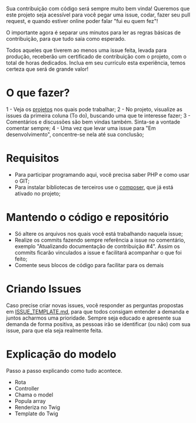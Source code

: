 Sua contribuição com código será sempre muito bem vinda! Queremos que este projeto seja acessível para você pegar uma issue, codar, fazer seu pull request, e quando estiver online poder falar "fui eu quem fez"!    

O importante agora é separar uns minutos para ler as regras básicas de contribuição, para que tudo saia como esperado. 

Todos aqueles que tiverem ao menos uma issue feita, levada para produção, receberão um certificado de contribuição com o projeto, com o total de horas dedicados. Inclua em seu currículo esta experiência, temos certeza que será de grande valor!

# O que fazer?
1 - Veja os [projetos](https://github.com/TiagoGouvea/desafio_do_codigo/projects) nos quais pode trabalhar;
2 - No projeto, visualize as issues da primeira coluna (To do), buscando uma que te interesse fazer; 
3 - Comentários e discussões são bem vindas também. Sinta-se a vontade comentar sempre;
4 - Uma vez que levar uma issue para "Em desenvolvimento", concentre-se nela até sua conclusão;

# Requisitos
* Para participar programando aqui, você precisa saber PHP e como usar o GIT;
* Para instalar bibliotecas de terceiros use o [composer](https://getcomposer.org/), que já está ativado no projeto;

# Mantendo o código e repositório
* Só altere os arquivos nos quais você está trabalhando naquela issue;
* Realize os commits fazendo sempre referência a issue no comentário, exemplo "Atualizando documentação de contribuição #4". Assim os commits ficarão vinculados a issue e facilitará acompanhar o que foi feito;
* Comente seus blocos de código para facilitar para os demais

# Criando Issues
Caso precise criar novas issues, você responder as perguntas propostas em [ISSUE_TEMPLATE.md](ISSUE_TEMPLATE.md), para que todos consigam entender a demanda e juntos acharmos uma prioridade. Sempre seja educado e apresente sua demanda de forma positiva, as pessoas irão se identificar (ou não) com sua issue, para que ela seja realmente feita.


# Explicação do modelo

Passo a passo explicando como tudo acontece.

- Rota
- Controller
- Chama o model
- Popula array
- Renderiza no Twig
- Template do Twig